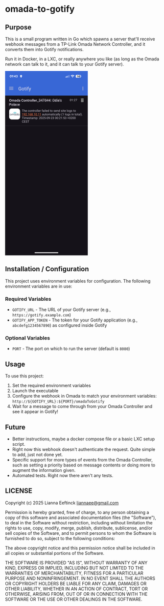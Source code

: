 # omada-to-gotify

## Purpose

This is a small program written in Go which spawns a server that'll receive
webhook messages from a TP-Link Omada Network Controller, and it converts 
them into Gotify notifications.

Run it in Docker, in a LXC, or really anywhere you like (as long as the Omada
network can talk to it, and it can talk to your Gotify server).

![Gotify screenshot with example message](gotify.png)

## Installation / Configuration

This project uses environment variables for configuration. The following environment variables are in use:

### Required Variables

- `GOTIFY_URL` - The URL of your Gotify server (e.g., `https://gotify.example.com`)
- `GOTIFY_APP_TOKEN` - The token for your Gotify application (e.g., `abcdefg1234567890`) as configured inside Gotify

### Optional Variables

- `PORT` - The port on which to run the server (default is `8080`)

## Usage

To use this project:

1. Set the required environment variables
2. Launch the executable
3. Configure the webhook in Omada to match your environment variables: `http://${GOTIFY_URL}:${PORT}/omadaToGotify`
4. Wait for a message to come through from your Omada Controller and see it appear in Gotify!

## Future

- Better instructions, maybe a docker compose file or a basic LXC setup script.
- Right now this webhook doesn't authenticate the request. Quite simple to add, just not done yet.
- Specific support for more types of events from the Omada Controller, such as setting a priority based on message contents or doing more to augment the information given.
- Automated tests. Right now there aren't any tests.

## LICENSE

Copyright (c) 2025 Lianna Eeftinck <liannaee@gmail.com>

Permission is hereby granted, free of charge, to any person obtaining a copy of this software and associated documentation files (the "Software"), to deal in the Software without restriction, including without limitation the rights to use, copy, modify, merge, publish, distribute, sublicense, and/or sell copies of the Software, and to permit persons to whom the Software is furnished to do so, subject to the following conditions:

The above copyright notice and this permission notice shall be included in all copies or substantial portions of the Software.

THE SOFTWARE IS PROVIDED "AS IS", WITHOUT WARRANTY OF ANY KIND, EXPRESS OR IMPLIED, INCLUDING BUT NOT LIMITED TO THE WARRANTIES OF MERCHANTABILITY, FITNESS FOR A PARTICULAR PURPOSE AND NONINFRINGEMENT. IN NO EVENT SHALL THE AUTHORS OR COPYRIGHT HOLDERS BE LIABLE FOR ANY CLAIM, DAMAGES OR OTHER LIABILITY, WHETHER IN AN ACTION OF CONTRACT, TORT OR OTHERWISE, ARISING FROM, OUT OF OR IN CONNECTION WITH THE SOFTWARE OR THE USE OR OTHER DEALINGS IN THE SOFTWARE.